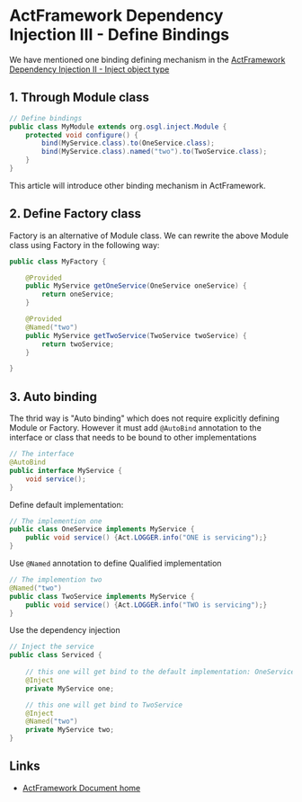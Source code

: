 # ActFramework Dependency Injection III - Define Bindings

We have mentioned one binding defining mechanism in the [ActFramework Dependency Injection II - Inject object type](di-inject-type.md)

## 1. Through Module class

```java
// Define bindings
public class MyModule extends org.osgl.inject.Module {
    protected void configure() {
        bind(MyService.class).to(OneService.class);
        bind(MyService.class).named("two").to(TwoService.class);
    }
}
```

This article will introduce other binding mechanism in ActFramework.

## 2. Define Factory class

Factory is an alternative of Module class. We can rewrite the above Module class using Factory in the following way:

```java
public class MyFactory {

    @Provided
    public MyService getOneService(OneService oneService) {
        return oneService;
    }

    @Provided
    @Named("two")
    public MyService getTwoService(TwoService twoService) {
        return twoService;
    }

}
```

## 3. Auto binding

The thrid way is "Auto binding" which does not require explicitly defining Module or Factory. 
However it must add `@AutoBind` annotation to the interface or class that needs to be bound to 
other implementations

```java
// The interface
@AutoBind
public interface MyService {
    void service();
}
```

Define default implementation:

```java
// The implemention one
public class OneService implements MyService {
    public void service() {Act.LOGGER.info("ONE is servicing");}
}
```

Use `@Named` annotation to define Qualified implementation

```java
// The implemention two
@Named("two")
public class TwoService implements MyService {
    public void service() {Act.LOGGER.info("TWO is servicing");}
}
```

Use the dependency injection

```java
// Inject the service
public class Serviced {
    
    // this one will get bind to the default implementation: OneService
    @Inject
    private MyService one;

    // this one will get bind to TwoService
    @Inject
    @Named("two")
    private MyService two;
}
```

## Links

* [ActFramework Document home](../index)
